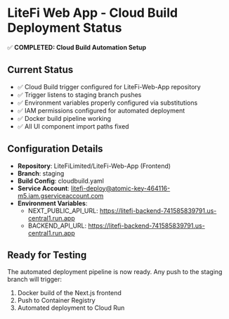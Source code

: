 # LiteFi Web App - Cloud Build Deployment Status

✅ **COMPLETED: Cloud Build Automation Setup**

## Current Status
- ✅ Cloud Build trigger configured for LiteFi-Web-App repository  
- ✅ Trigger listens to staging branch pushes
- ✅ Environment variables properly configured via substitutions
- ✅ IAM permissions configured for automated deployment
- ✅ Docker build pipeline working
- ✅ All UI component import paths fixed

## Configuration Details
- **Repository**: LiteFiLimited/LiteFi-Web-App (Frontend)
- **Branch**: staging
- **Build Config**: cloudbuild.yaml
- **Service Account**: litefi-deploy@atomic-key-464116-m5.iam.gserviceaccount.com
- **Environment Variables**: 
  - NEXT_PUBLIC_API_URL: https://litefi-backend-741585839791.us-central1.run.app
  - BACKEND_API_URL: https://litefi-backend-741585839791.us-central1.run.app

## Ready for Testing
The automated deployment pipeline is now ready. Any push to the staging branch will trigger:
1. Docker build of the Next.js frontend
2. Push to Container Registry
3. Automated deployment to Cloud Run
